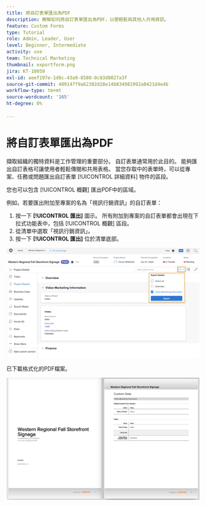 ```yaml
---
title: 將自訂表單匯出為PDF
description: 瞭解如何將自訂表單匯出為PDF，以便輕鬆與其他人共用資訊。
feature: Custom Forms
type: Tutorial
role: Admin, Leader, User
level: Beginner, Intermediate
activity: use
team: Technical Marketing
thumbnail: exportform.png
jira: KT-10059
exl-id: aeef197e-1d8c-43a9-8580-0c83d8027a3f
source-git-commit: 409147f9a62302d28e14b834981992a0421d4e4b
workflow-type: tm+mt
source-wordcount: '165'
ht-degree: 0%

---
```


# 將自訂表單匯出為PDF

擷取組織的獨特資料是工作管理的重要部分。 自訂表單通常用於此目的。 能夠匯出自訂表格可讓使用者輕鬆傳閱和共用表格。 當您存取中的表單時，可以從專案、任務或問題匯出自訂表單 [!UICONTROL 詳細資料] 物件的區段。

您也可以包含 [!UICONTROL 概觀] 匯出PDF中的區域。

例如，若要匯出附加至專案的名為「視訊行銷資訊」的自訂表單：

1. 按一下 **[!UICONTROL 匯出]** 圖示。 所有附加到專案的自訂表單都會出現在下拉式功能表中，包括 [!UICONTROL 概觀] 區段。
1. 從清單中選取「視訊行銷資訊」。
1. 按一下 **[!UICONTROL 匯出]** 位於清單底部。

![自訂表單匯出選項](assets/custom-forms-export-1.png)

已下載格式化的PDF檔案。

![匯出的自訂表單範例](assets/custom-forms-export-2.png)
